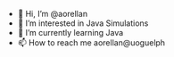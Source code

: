 - 👋 Hi, I’m @aorellan
- 👀 I’m interested in Java Simulations
- 🌱 I’m currently learning Java
- 📫 How to reach me aorellan@uoguelph

<!---
aorellan/aorellan is a ✨ special ✨ repository because its `README.md` (this file) appears on your GitHub profile.
You can click the Preview link to take a look at your changes.
--->
